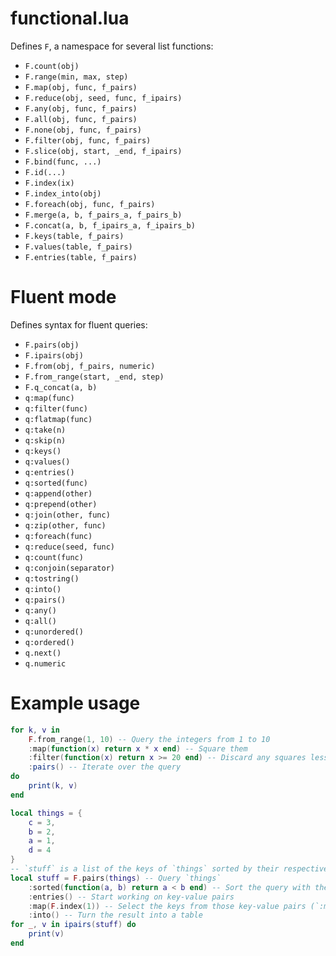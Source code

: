 # functional.lua

Defines `F`, a namespace for several list functions:
- `F.count(obj)`
- `F.range(min, max, step)`
- `F.map(obj, func, f_pairs)`
- `F.reduce(obj, seed, func, f_ipairs)`
- `F.any(obj, func, f_pairs)`
- `F.all(obj, func, f_pairs)`
- `F.none(obj, func, f_pairs)`
- `F.filter(obj, func, f_pairs)`
- `F.slice(obj, start, _end, f_ipairs)`
- `F.bind(func, ...)`
- `F.id(...)`
- `F.index(ix)`
- `F.index_into(obj)`
- `F.foreach(obj, func, f_pairs)`
- `F.merge(a, b, f_pairs_a, f_pairs_b)`
- `F.concat(a, b, f_ipairs_a, f_ipairs_b)`
- `F.keys(table, f_pairs)`
- `F.values(table, f_pairs)`
- `F.entries(table, f_pairs)`

# Fluent mode

Defines syntax for fluent queries:
- `F.pairs(obj)`
- `F.ipairs(obj)`
- `F.from(obj, f_pairs, numeric)`
- `F.from_range(start, _end, step)`
- `F.q_concat(a, b)`
- `q:map(func)`
- `q:filter(func)`
- `q:flatmap(func)`
- `q:take(n)`
- `q:skip(n)`
- `q:keys()`
- `q:values()`
- `q:entries()`
- `q:sorted(func)`
- `q:append(other)`
- `q:prepend(other)`
- `q:join(other, func)`
- `q:zip(other, func)`
- `q:foreach(func)`
- `q:reduce(seed, func)`
- `q:count(func)`
- `q:conjoin(separator)`
- `q:tostring()`
- `q:into()`
- `q:pairs()`
- `q:any()`
- `q:all()`
- `q:unordered()`
- `q:ordered()`
- `q.next()`
- `q.numeric`

# Example usage

```lua
for k, v in 
    F.from_range(1, 10) -- Query the integers from 1 to 10
    :map(function(x) return x * x end) -- Square them
    :filter(function(x) return x >= 20 end) -- Discard any squares less than 20
    :pairs() -- Iterate over the query
do
    print(k, v)
end

local things = {
    c = 3,
    b = 2,
    a = 1,
    d = 4
}
-- `stuff` is a list of the keys of `things` sorted by their respective values
local stuff = F.pairs(things) -- Query `things`
    :sorted(function(a, b) return a < b end) -- Sort the query with the given function
    :entries() -- Start working on key-value pairs
    :map(F.index(1)) -- Select the keys from those key-value pairs (`:map(F.index('k'))` would do the same)
    :into() -- Turn the result into a table
for _, v in ipairs(stuff) do
    print(v)
end
```
